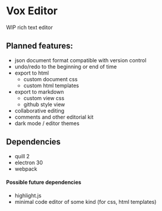 # Vox Editor

WIP rich text editor

## Planned features:
+ json document format compatible with version control
+ undo/redo to the beginning or end of time
+ export to html
    - custom document css
    - custom html templates
+ export to markdown
    - custom view css
    - github style view
+ collaborative editing
+ comments and other editorial kit
+ dark mode / editor themes

## Dependencies
+ quill 2
+ electron 30
+ webpack
#### Possible future dependencies
+ highlight.js
+ minimal code editor of some kind (for css, html templates)